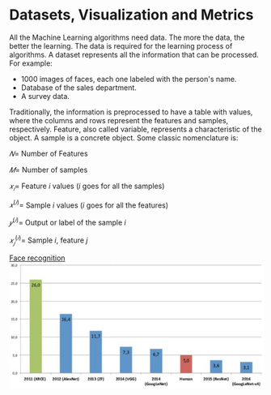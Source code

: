 # Datasets, Visualization and Metrics

All the Machine Learning algorithms need data. The more the data, the better the learning. The data is required for the learning process of algorithms. A dataset represents all the information that can be processed. For example:
- 1000 images of faces, each one labeled with the person's name.
- Database of the sales department.
- A survey data.

Traditionally, the information is preprocessed to have a table with values, where the columns and rows represent the features and samples, respectively. Feature, also called variable, represents a characteristic of the object. A sample is a concrete object. Some classic nomenclature is:

$𝑁=$ Number of Features

$𝑀=$ Number of samples

$𝑥_𝑖=$ Feature $i$ values ($i$ goes for all the samples)

$𝑥^{(𝑖)}=$ Sample $i$ values ($i$ goes for all the features)

$𝑦^{(𝑖)}=$ Output or label of the sample $i$

$𝑥_𝑗^{(𝑖)}=$ Sample $i$, feature $j$


 
[Face recognition](https://www.google.com/search?q=face+recognition&safe=strict&rlz=1C1SQJL_enMX896MX896&sxsrf=ALeKk02HE65u5YMjiZ411PRbRNGwaTeXKA:1608154734698&source=lnms&tbm=isch&sa=X&ved=2ahUKEwi--9Gdu9PtAhUC7awKHaJKC4IQ_AUoAXoECAIQAw&biw=837&bih=492&dpr=1.25)
![](/images/1_imagenet_error.png)

